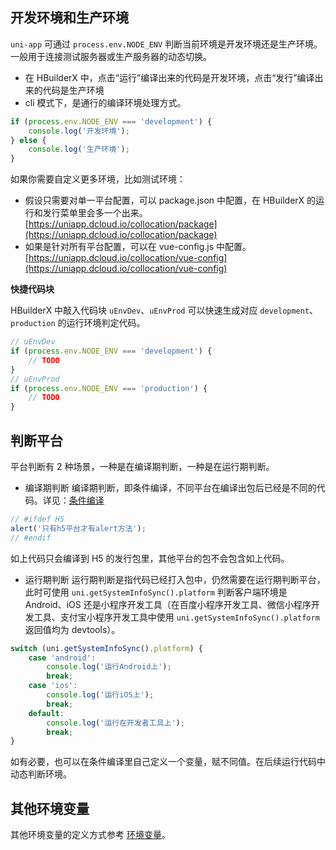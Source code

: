 ## 开发环境和生产环境

`uni-app` 可通过 `process.env.NODE_ENV` 判断当前环境是开发环境还是生产环境。一般用于连接测试服务器或生产服务器的动态切换。

- 在 HBuilderX 中，点击“运行”编译出来的代码是开发环境，点击“发行”编译出来的代码是生产环境
- cli 模式下，是通行的编译环境处理方式。

```javascript
if (process.env.NODE_ENV === 'development') {
	console.log('开发环境');
} else {
	console.log('生产环境');
}
```

如果你需要自定义更多环境，比如测试环境：

- 假设只需要对单一平台配置，可以 package.json 中配置，在 HBuilderX 的运行和发行菜单里会多一个出来。[https://uniapp.dcloud.io/collocation/package](https://uniapp.dcloud.io/collocation/package)
- 如果是针对所有平台配置，可以在 vue-config.js 中配置。[https://uniapp.dcloud.io/collocation/vue-config](https://uniapp.dcloud.io/collocation/vue-config)

**快捷代码块**

HBuilderX 中敲入代码块 `uEnvDev`、`uEnvProd` 可以快速生成对应 `development`、`production` 的运行环境判定代码。

```javascript
// uEnvDev
if (process.env.NODE_ENV === 'development') {
	// TODO
}
// uEnvProd
if (process.env.NODE_ENV === 'production') {
	// TODO
}
```

## 判断平台

平台判断有 2 种场景，一种是在编译期判断，一种是在运行期判断。

- 编译期判断
  编译期判断，即条件编译，不同平台在编译出包后已经是不同的代码。详见：[条件编译](/platform)

```javascript
// #ifdef H5
alert('只有h5平台才有alert方法');
// #endif
```

如上代码只会编译到 H5 的发行包里，其他平台的包不会包含如上代码。

- 运行期判断
  运行期判断是指代码已经打入包中，仍然需要在运行期判断平台，此时可使用 `uni.getSystemInfoSync().platform` 判断客户端环境是 Android、iOS 还是小程序开发工具（在百度小程序开发工具、微信小程序开发工具、支付宝小程序开发工具中使用 `uni.getSystemInfoSync().platform` 返回值均为 devtools）。

```javascript
switch (uni.getSystemInfoSync().platform) {
	case 'android':
		console.log('运行Android上');
		break;
	case 'ios':
		console.log('运行iOS上');
		break;
	default:
		console.log('运行在开发者工具上');
		break;
}
```

如有必要，也可以在条件编译里自己定义一个变量，赋不同值。在后续运行代码中动态判断环境。

## 其他环境变量

其他环境变量的定义方式参考 [环境变量](/tutorial/env)。
